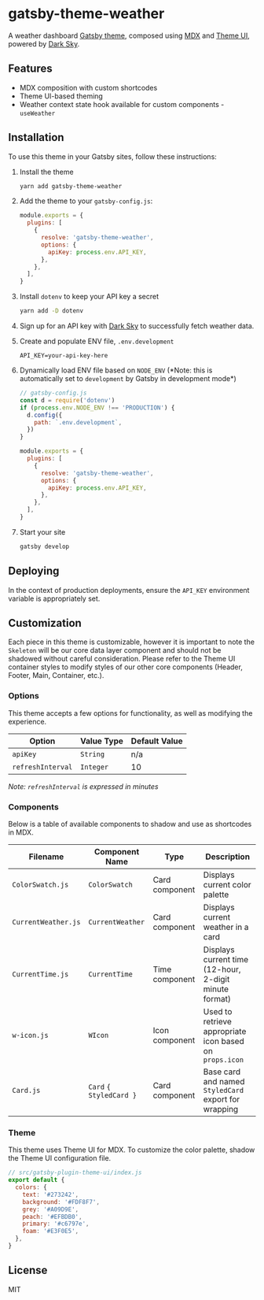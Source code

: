 # gatsby-theme-weather

A weather dashboard [Gatsby theme](https://www.gatsbyjs.org/docs/themes/), composed using [MDX](https://mdxjs.com/) and [Theme UI](https://theme-ui.com/), powered by [Dark Sky](https://darksky.net/dev).

## Features

- MDX composition with custom shortcodes
- Theme UI-based theming
- Weather context state hook available for custom components - `useWeather`

## Installation

To use this theme in your Gatsby sites, follow these instructions:

1. Install the theme

   ```sh
   yarn add gatsby-theme-weather
   ```

2. Add the theme to your `gatsby-config.js`:

   ```js
   module.exports = {
     plugins: [
       {
         resolve: 'gatsby-theme-weather',
         options: {
           apiKey: process.env.API_KEY,
         },
       },
     ],
   }
   ```

3. Install `dotenv` to keep your API key a secret

   ```sh
   yarn add -D dotenv
   ```

4. Sign up for an API key with [Dark Sky](https://darksky.net/dev) to successfully fetch weather data.

5. Create and populate ENV file, `.env.development`

   ```text
   API_KEY=your-api-key-here
   ```

6. Dynamically load ENV file based on `NODE_ENV` (\*Note: this is automatically set to `development` by Gatsby in development mode\*)

   ```js
   // gatsby-config.js
   const d = require('dotenv')
   if (process.env.NODE_ENV !== 'PRODUCTION') {
     d.config({
       path: `.env.development`,
     })
   }

   module.exports = {
     plugins: [
       {
         resolve: 'gatsby-theme-weather',
         options: {
           apiKey: process.env.API_KEY,
         },
       },
     ],
   }
   ```

7. Start your site

   ```sh
   gatsby develop
   ```

## Deploying

In the context of production deployments, ensure the `API_KEY` environment variable is appropriately set.

## Customization

Each piece in this theme is customizable, however it is important to note the `Skeleton` will be our core data layer component and should not be shadowed without careful consideration. Please refer to the Theme UI container styles to modify styles of our other core components (Header, Footer, Main, Container, etc.).

### Options

This theme accepts a few options for functionality, as well as modifying the experience.

| Option            | Value Type | Default Value |
| ----------------- | ---------- | ------------- |
| `apiKey`          | `String`   | n/a           |
| `refreshInterval` | `Integer`  | 10            |

_Note: `refreshInterval` is expressed in minutes_

### Components

Below is a table of available components to shadow and use as shortcodes in MDX.

| Filename            | Component Name          | Type           | Description                                             |
| ------------------- | ----------------------- | -------------- | ------------------------------------------------------- |
| `ColorSwatch.js`    | `ColorSwatch`           | Card component | Displays current color palette                          |
| `CurrentWeather.js` | `CurrentWeather`        | Card component | Displays current weather in a card                      |
| `CurrentTime.js`    | `CurrentTime`           | Time component | Displays current time (12-hour, 2-digit minute format)  |
| `w-icon.js`         | `WIcon`                 | Icon component | Used to retrieve appropriate icon based on `props.icon` |
| `Card.js`           | `Card` `{ StyledCard }` | Card component | Base card and named `StyledCard` export for wrapping    |

### Theme

This theme uses Theme UI for MDX. To customize the color palette, shadow the Theme UI configuration file.

```js
// src/gatsby-plugin-theme-ui/index.js
export default {
  colors: {
    text: '#273242',
    background: '#FDF8F7',
    grey: '#A09D9E',
    peach: '#EFBDB0',
    primary: '#c6797e',
    foam: '#E3F0E5',
  },
}
```

## License

MIT
